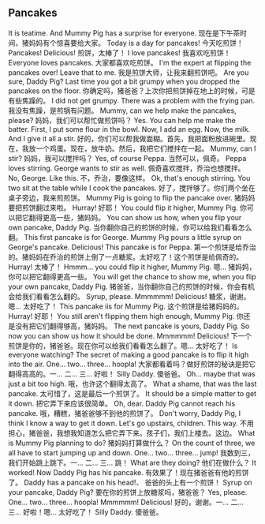 ## Pancakes

It is teatime. And Mummy Pig has a surprise for everyone.
现在是下午茶时间，猪妈妈有个惊喜要给大家。
Today is a day for pancakes!
今天吃煎饼！
Pancakes! Delicious!
煎饼，太棒了！
I love pancakes!
我喜欢吃煎饼！
Everyone loves pancakes.
大家都喜欢吃煎饼。
I'm the expert at flipping the pancakes over! Leave that to me.
我是煎饼大师，让我来翻煎饼吧。
Are you sure, Daddy Pig? Last time you got a bit grumpy when you dropped the pancakes on the floor.
你确定吗，猪爸爸？上次你把煎饼掉在地上的时候，可是有些焦躁的。
I did not get grumpy. There was a problem with the frying pan.
我没有焦躁，是煎锅有问题。
Mummy, can we help make the pancakes, please?
妈妈，我们可以帮忙做煎饼吗？
Yes. You can help me make the batter. First, I put some flour in the bowl. Now, I add an egg. Now, the milk. And I give it all a stir.
好的，你们可以帮我做面糊。首先，我把面粉放进碗里。现在，我放一个鸡蛋。现在，放牛奶。然后，我把它们搅拌在一起。
Mummy, can I stir?
妈妈，我可以搅拌吗？
Yes, of course Peppa.
当然可以，佩奇。
Peppa loves stirring. George wants to stir as well.
佩奇喜欢搅拌，乔治也想搅拌。
No, George. Like this.
不，乔治，要像这样。
Ok, that's enough stirring. You two sit at the table while I cook the pancakes.
好了，搅拌够了。你们两个坐在桌子旁边，我来煎煎饼。
Mummy Pig is going to flip the pancake over.
猪妈妈要把煎饼翻过来啦。
Hurray!
好耶！
You could flip it higher, Mummy Pig.
你可以把它翻得更高一些，猪妈妈。
You can show us how, when you flip your own pancake, Daddy Pig.
当你翻你自己的煎饼的时候，你可以给我们看看怎么翻。
This first pancake is for George. Mummy Pig pours a little syrup on George's pancake. Delicious! This pancake is for Peppa.
第一个煎饼是给乔治的。猪妈妈在乔治的煎饼上倒了一点糖浆。太好吃了！这个煎饼是给佩奇的。
Hurray!
太棒了！
Hmmm... you could flip it higher, Mummy Pig.
嗯... 猪妈妈，你可以把它翻得更高一些。
You will get the chance to show me, when you flip your own pancake, Daddy Pig.
猪爸爸，当你翻你自己的煎饼的时候，你会有机会给我们看看怎么翻的。
Syrup, please. Mmmmmm! Delicious!
糖浆，谢谢。嗯... 太好吃了！
This pancake iis for Mummy Pig.
这个煎饼是给猪妈妈的。
Hurray!
好耶！
You still aren't flipping them high enough, Mummy Pig.
你还是没有把它们翻得够高，猪妈妈。
The next pancake is yours, Daddy Pig. So now you can show us how it should be done. Mmmmmm! Delicious!
下一个煎饼是你的，猪爸爸。现在你可以给我们看看怎么翻了。嗯... 太好吃了！
Is everyone watching? The secret of making a good pancake is to flip it high into the air. One... two... three... hoopla!
大家都看着吗？做好煎饼的秘诀是把它翻得高高的。一... 二... 三... 好啦！
Silly Daddy.
傻爸爸。
Oh... maybe that was just a bit too high.
哦，也许这个翻得太高了。
What a shame, that was the last pancake.
太可惜了，这是最后一个煎饼了。
It should be a simple matter to get it down.
把它弄下来应该很简单。
Oh, dear. Daddy Pig cannot reach his pancake.
哦，糟糕，猪爸爸够不到他的煎饼了。
Don't worry, Daddy Pig, I think I know a way to get it down. Let's go upstairs, children. This way.
不用担心，猪爸爸，我想我知道怎么把它弄下来。孩子们，我们上楼去。这边。
What is Mummy Pig planning to do?
猪妈妈打算做什么？
On the count of three, we all have to start jumping up and down. One... two... three... jump!
我数到三，我们开始跳上跳下。一... 二... 三... 跳！
What are they doing?
他们在做什么？
It worked! Now Daddy Pig has his pancake.
有效果了！现在猪爸爸有他的煎饼了。
Daddy has a pancake on his head!、
爸爸的头上有一个煎饼！
Syrup on your pancake, Daddy Pig?
要在你的煎饼上放糖浆吗，猪爸爸？
Yes, please. One... two... three... hoopla! Mmmmmm! Delicious!
好的，谢谢。一... 二... 三... 好啦！嗯... 太好吃了！
Silly Daddy.
傻爸爸。
